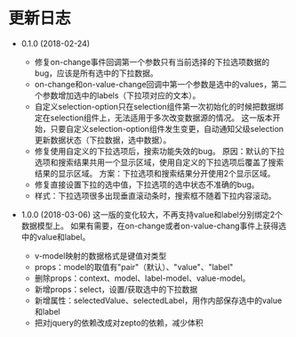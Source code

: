 # 更新日志

* 0.1.0  (2018-02-24)
  * 修复on-change事件回调第一个参数只有当前选择的下拉选项数据的bug，应该是所有选中的下拉数据。
  * on-change和on-value-change回调中第一个参数是选中的values，第二个参数增加选中的labels（下拉项对应的文本）。
  * 自定义selection-option只在selection组件第一次初始化的时候把数据绑定在selection组件上，无法适用于多次改变数据源的情况。
    这一版本开始，只要自定义selection-option组件发生变更，自动通知父级selection更新数据状态（下拉数据，选中数据）。
  * 修复使用自定义的下拉选项后，搜索功能失效的bug。
    原因：默认的下拉选项和搜索结果共用一个显示区域，使用自定义的下拉选项后覆盖了搜索结果的显示区域。
    方案：下拉选项和搜索结果分开使用2个显示区域。
  * 修复直接设置下拉的选中值，下拉选项的选中状态不准确的bug。
  * 样式：下拉选项很多出现垂直滚动条时，搜索框不随着下拉内容滚动。

* 1.0.0  (2018-03-06)
  这一版的变化较大，不再支持value和label分别绑定2个数据模型上。
  如果有需要，在on-change或者on-value-chang事件上获得选中的value和label。
  * v-model映射的数据格式是键值对类型
  * props：model的取值有"pair"（默认）、"value"、"label"
  * 删除props：context、model、label-model、value-model。
  * 新增props：select，设置/获取选中的下拉数据
  * 新增属性：selectedValue、selectedLabel，用作内部保存选中的value和label
  * 把对jquery的依赖改成对zepto的依赖，减少体积
